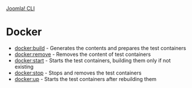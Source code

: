 [Joomla! CLI](../index.md)
# Docker

- [docker:build](build.md) - Generates the contents and prepares the test containers
- [docker:remove](remove.md) - Removes the content of test containers
- [docker:start](start.md) - Starts the test containers, building them only if not existing
- [docker:stop](stop.md) - Stops and removes the test containers
- [docker:up](up.md) - Starts the test containers after rebuilding them
